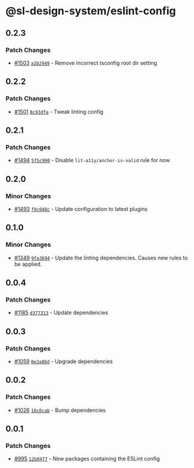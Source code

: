 # @sl-design-system/eslint-config

## 0.2.3

### Patch Changes

- [#1503](https://github.com/sl-design-system/components/pull/1503) [`a2b2949`](https://github.com/sl-design-system/components/commit/a2b2949c147e00fae634493a051277f19d168ed2) - Remove incorrect tsconfig root dir setting

## 0.2.2

### Patch Changes

- [#1501](https://github.com/sl-design-system/components/pull/1501) [`8c93dfa`](https://github.com/sl-design-system/components/commit/8c93dfa700101f7f1712cbb669cd5086f32d7aa7) - Tweak linting config

## 0.2.1

### Patch Changes

- [#1494](https://github.com/sl-design-system/components/pull/1494) [`5f5c990`](https://github.com/sl-design-system/components/commit/5f5c990e109c6f8e5ae27b1298c5e5610431e225) - Disable `lit-a11y/anchor-is-valid` rule for now

## 0.2.0

### Minor Changes

- [#1493](https://github.com/sl-design-system/components/pull/1493) [`f9c048c`](https://github.com/sl-design-system/components/commit/f9c048cc4c53ad52c377f8c27f8b2aed5adcf596) - Update configuration to latest plugins

## 0.1.0

### Minor Changes

- [#1349](https://github.com/sl-design-system/components/pull/1349) [`9fa3694`](https://github.com/sl-design-system/components/commit/9fa369409b87ad66f7be0809ace5cb5a02e79e5c) - Update the linting dependencies. Causes new rules to be applied.

## 0.0.4

### Patch Changes

- [#1185](https://github.com/sl-design-system/components/pull/1185) [`d377313`](https://github.com/sl-design-system/components/commit/d377313f5e5a9c3b3931732a5aa0f598ceabb29d) - Update dependencies

## 0.0.3

### Patch Changes

- [#1059](https://github.com/sl-design-system/components/pull/1059) [`0e3a86d`](https://github.com/sl-design-system/components/commit/0e3a86dff0f29fd56b507c4f2a77e73559f7207c) - Upgrade dependencies

## 0.0.2

### Patch Changes

- [#1026](https://github.com/sl-design-system/components/pull/1026) [`10c0cab`](https://github.com/sl-design-system/components/commit/10c0cabf69a1c2561a3ce459ed0ac67c7ae1bd6b) - Bump dependencies

## 0.0.1

### Patch Changes

- [#995](https://github.com/sl-design-system/components/pull/995) [`12b0477`](https://github.com/sl-design-system/components/commit/12b0477da1f7ce615269b228a6fceb7cb8c6b4f5) - New packages containing the ESLint config
